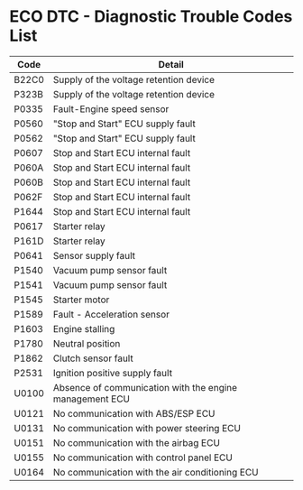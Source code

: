 # ECO DTC - Diagnostic Trouble Codes List

| Code | Detail |
| - | - |
| B22C0 | Supply of the voltage retention device |
| P323B | Supply of the voltage retention device |
| P0335 | Fault-Engine speed sensor |
| P0560 | "Stop and Start" ECU supply fault |
| P0562 | "Stop and Start" ECU supply fault |
| P0607 | Stop and Start ECU internal fault |
| P060A | Stop and Start ECU internal fault |
| P060B | Stop and Start ECU internal fault |
| P062F | Stop and Start ECU internal fault |
| P1644 | Stop and Start ECU internal fault |
| P0617 | Starter relay |
| P161D | Starter relay |
| P0641 | Sensor supply fault |
| P1540 | Vacuum pump sensor fault |
| P1541 | Vacuum pump sensor fault |
| P1545 | Starter motor |
| P1589 | Fault - Acceleration sensor |
| P1603 | Engine stalling |
| P1780 | Neutral position |
| P1862 | Clutch sensor fault |
| P2531 | Ignition positive supply fault |
| U0100 | Absence of communication with the engine management ECU |
| U0121 | No communication with ABS/ESP ECU |
| U0131 | No communication with power steering ECU |
| U0151 | No communication with the airbag ECU |
| U0155 | No communication with control panel ECU |
| U0164 | No communication with the air conditioning ECU |
